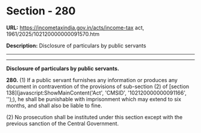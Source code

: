 # Section - 280

**URL:** https://incometaxindia.gov.in/acts/income-tax act, 1961/2025/102120000000091570.htm

**Description:** Disclosure of particulars by public servants

---

****

**Disclosure of particulars by public servants.**

**280.** (1) If a public servant furnishes any information or produces any document in contravention of the provisions of sub-section (2) of [section 138](javascript:ShowMainContent\('Act', 'CMSID', '102120000000091166', ''\);), he shall be punishable with imprisonment which may extend to six months, and shall also be liable to fine.

(2) No prosecution shall be instituted under this section except with the previous sanction of the Central Government.